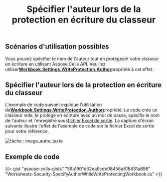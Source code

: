 ﻿---
title: Spécifier l'auteur lors de la protection en écriture du classeur
type: docs
weight: 40
url: /fr/net/specify-author-while-write-protecting-workbook/
---
## **Scénarios d'utilisation possibles**

Vous pouvez spécifier le nom de l'auteur tout en protégeant votre classeur en écriture en utilisant Aspose.Cells API. Veuillez utiliser[**Workbook.Settings.WriteProtection.Author**](https://reference.aspose.com/cells/net/aspose.cells/writeprotection/properties/author)propriété à cet effet.

## **Spécifier l'auteur lors de la protection en écriture du classeur**

L'exemple de code suivant explique l'utilisation de[**Workbook.Settings.WriteProtection.Author**](https://reference.aspose.com/cells/net/aspose.cells/writeprotection/properties/author)propriété. Le code crée un classeur vide, le protège en écriture avec un mot de passe, spécifie le nom de l'auteur et l'enregistre sous[fichier Excel de sortie](67338582.xlsx). La capture d'écran suivante illustre l'effet de l'exemple de code sur le fichier Excel de sortie pour votre référence.

![tâche : image_autre_texte](specify-author-while-write-protecting-workbook_1.png)

## **Exemple de code**

{{< gist "aspose-cells-gists" "59a1901d62ea9ceb08456a818431a898" "Worksheets-Security-SpecifyAuthorWhileWriteProtectingWorkbook.cs" >}}
